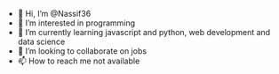 - 👋 Hi, I’m @Nassif36
- 👀 I’m interested in programming
- 🌱 I’m currently learning javascript and python, web development and data science
- 💞️ I’m looking to collaborate on jobs
- 📫 How to reach me not available

<!---
Nassif36/Nassif36 is a ✨ special ✨ repository because its `README.md` (this file) appears on your GitHub profile.
You can click the Preview link to take a look at your changes.
--->
